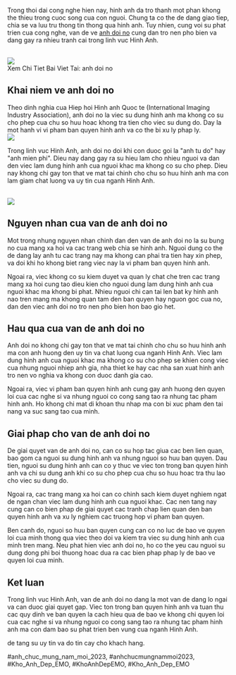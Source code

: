 <p>Trong thoi dai cong nghe hien nay, hinh anh da tro thanh mot phan khong the thieu trong cuoc song cua con nguoi. Chung ta co the de dang giao tiep, chia se va luu tru thong tin thong qua hinh anh. Tuy nhien, cung voi su phat trien cua cong nghe, van de ve <a href="https://khoanhdepemo.com/hinh-anh-cho-vay-tien-khong-tra/">anh doi no</a> cung dan tro nen pho bien va dang gay ra nhieu tranh cai trong linh vuc Hinh Anh.</p><br><img src="https://khoanhdepemo.com/wp-content/uploads/2024/12/cropped-Du-an-moi.png"></br>
Xem Chi Tiet Bai Viet Tai: anh doi no<h2>Khai niem ve anh doi no</h2><p>Theo dinh nghia cua Hiep hoi Hinh anh Quoc te (International Imaging Industry Association), anh doi no la viec su dung hinh anh ma khong co su cho phep cua chu so huu hoac khong tra tien cho viec su dung do. Day la mot hanh vi vi pham ban quyen hinh anh va co the bi xu ly phap ly.<br><img src="https://khoanhdepemo.com/wp-content/uploads/2024/12/cropped-Du-an-moi.png"></br><p>Trong linh vuc Hinh Anh, anh doi no doi khi con duoc goi la "anh tu do" hay "anh mien phi". Dieu nay dang gay ra su hieu lam cho nhieu nguoi va dan den viec lam dung hinh anh cua nguoi khac ma khong co su cho phep. Dieu nay khong chi gay ton that ve mat tai chinh cho chu so huu hinh anh ma con lam giam chat luong va uy tin cua nganh Hinh Anh.</p><br><img src="https://khoanhdepemo.com/wp-content/uploads/2024/12/image-2711.png"></br><h2>Nguyen nhan cua van de anh doi no</h2><p>Mot trong nhung nguyen nhan chinh dan den van de anh doi no la su bung no cua mang xa hoi va cac trang web chia se hinh anh. Nguoi dung co the de dang lay anh tu cac trang nay ma khong can phai tra tien hay xin phep, va doi khi ho khong biet rang viec nay la vi pham ban quyen hinh anh.<p>Ngoai ra, viec khong co su kiem duyet va quan ly chat che tren cac trang mang xa hoi cung tao dieu kien cho nguoi dung lam dung hinh anh cua nguoi khac ma khong bi phat. Nhieu nguoi chi can tai len bat ky hinh anh nao tren mang ma khong quan tam den ban quyen hay nguon goc cua no, dan den viec anh doi no tro nen pho bien hon bao gio het.</p><h2>Hau qua cua van de anh doi no</h2><p>Anh doi no khong chi gay ton that ve mat tai chinh cho chu so huu hinh anh ma con anh huong den uy tin va chat luong cua nganh Hinh Anh. Viec lam dung hinh anh cua nguoi khac ma khong co su cho phep se khien cong viec cua nhung nguoi nhiep anh gia, nha thiet ke hay cac nha san xuat hinh anh tro nen vo nghia va khong con duoc danh gia cao.<p>Ngoai ra, viec vi pham ban quyen hinh anh cung gay anh huong den quyen loi cua cac nghe si va nhung nguoi co cong sang tao ra nhung tac pham hinh anh. Ho khong chi mat di khoan thu nhap ma con bi xuc pham den tai nang va suc sang tao cua minh.</p><h2>Giai phap cho van de anh doi no</h2><p>De giai quyet van de anh doi no, can co su hop tac giua cac ben lien quan, bao gom ca nguoi su dung hinh anh va nhung nguoi so huu ban quyen. Dau tien, nguoi su dung hinh anh can co y thuc ve viec ton trong ban quyen hinh anh va chi su dung anh khi co su cho phep cua chu so huu hoac tra thu lao cho viec su dung do.</p><p>Ngoai ra, cac trang mang xa hoi can co chinh sach kiem duyet nghiem ngat de ngan chan viec lam dung hinh anh cua nguoi khac. Cac nen tang nay cung can co bien phap de giai quyet cac tranh chap lien quan den ban quyen hinh anh va xu ly nghiem cac truong hop vi pham ban quyen.</p><p>Ben canh do, nguoi so huu ban quyen cung can co no luc de bao ve quyen loi cua minh thong qua viec theo doi va kiem tra viec su dung hinh anh cua minh tren mang. Neu phat hien viec anh doi no, ho co the yeu cau nguoi su dung dong phi boi thuong hoac dua ra cac bien phap phap ly de bao ve quyen loi cua minh.</p><h2>Ket luan</h2><p>Trong linh vuc Hinh Anh, van de anh doi no dang la mot van de dang lo ngai va can duoc giai quyet gap. Viec ton trong ban quyen hinh anh va tuan thu cac quy dinh ve ban quyen la cach hieu qua de bao ve khong chi quyen loi cua cac nghe si va nhung nguoi co cong sang tao ra nhung tac pham hinh anh ma con dam bao su phat trien ben vung cua nganh Hinh Anh.</p><p>de tang su uy tin va do tin cay cho khach hang.</p>
#anh_chuc_mung_nam_moi_2023, #anhchucmungnammoi2023, #Kho_Anh_Dep_EMO, #KhoAnhDepEMO, #Kho_Anh_Dep_EMO
